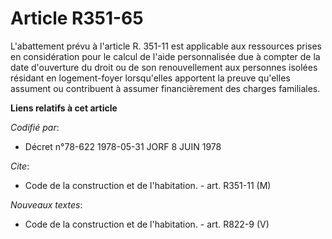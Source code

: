 # Article R351-65

L'abattement prévu à l'article R. 351-11 est applicable aux ressources prises en considération pour le calcul de l'aide
personnalisée due à compter de la date d'ouverture du droit ou de son renouvellement aux personnes isolées résidant en
logement-foyer lorsqu'elles apportent la preuve qu'elles assument ou contribuent à assumer financièrement des charges
familiales.

**Liens relatifs à cet article**

_Codifié par_:

  - Décret n°78-622 1978-05-31 JORF 8 JUIN 1978

_Cite_:

  - Code de la construction et de l'habitation. - art. R351-11 (M)

_Nouveaux textes_:

  - Code de la construction et de l'habitation. - art. R822-9 (V)
